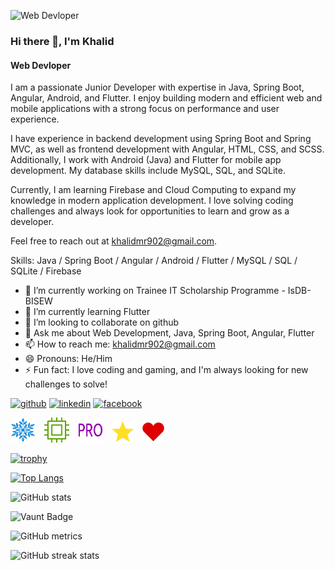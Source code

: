 ![Web Devloper](https://media.licdn.com/dms/image/v2/D5616AQGFFbgFTupSkA/profile-displaybackgroundimage-shrink_350_1400/profile-displaybackgroundimage-shrink_350_1400/0/1738918346062?e=1748476800&v=beta&t=9hU_c3c93CGK-TqZZszfwEq1siNYoVBQ_BvcC-DNX-4)

### Hi there 👋, I'm Khalid
#### Web Devloper


I am a passionate Junior Developer with expertise in Java, Spring Boot, Angular, Android, and Flutter. I enjoy building modern and efficient web and mobile applications with a strong focus on performance and user experience.

I have experience in backend development using Spring Boot and Spring MVC, as well as frontend development with Angular, HTML, CSS, and SCSS. Additionally, I work with Android (Java) and Flutter for mobile app development. My database skills include MySQL, SQL, and SQLite.

Currently, I am learning Firebase and Cloud Computing to expand my knowledge in modern application development. I love solving coding challenges and always look for opportunities to learn and grow as a developer.

Feel free to reach out at khalidmr902@gmail.com. 

Skills: Java / Spring Boot / Angular / Android / Flutter / MySQL / SQL / SQLite / Firebase

- 🔭 I’m currently working on Trainee IT Scholarship Programme - IsDB-BISEW 
- 🌱 I’m currently learning Flutter 
- 👯 I’m looking to collaborate on github 
- 💬 Ask me about Web Development, Java, Spring Boot, Angular, Flutter 
- 📫 How to reach me: [khalidmr902@gmail.com](mailto:khalidmr902@gmail.com) 
- 😄 Pronouns: He/Him 
- ⚡ Fun fact: I love coding and gaming, and I'm always looking for new challenges to solve! 


[<img src='https://cdn.jsdelivr.net/npm/simple-icons@3.0.1/icons/github.svg' alt='github' height='40'>](https://github.com/khaid75)  [<img src='https://cdn.jsdelivr.net/npm/simple-icons@3.0.1/icons/linkedin.svg' alt='linkedin' height='40'>](https://www.linkedin.com/in/www.linkedin.com/in/md-khalid-535771208/)  [<img src='https://cdn.jsdelivr.net/npm/simple-icons@3.0.1/icons/facebook.svg' alt='facebook' height='40'>](https://www.facebook.com/https://www.facebook.com/share/15UASfXaxj/)  

<a href='https://archiveprogram.github.com/'><img src='https://raw.githubusercontent.com/acervenky/animated-github-badges/master/assets/acbadge.gif' width='40' height='40'></a> <a href='https://docs.github.com/en/developers'><img src='https://raw.githubusercontent.com/acervenky/animated-github-badges/master/assets/devbadge.gif' width='40' height='40'></a> <a href='https://github.com/pricing'><img src='https://raw.githubusercontent.com/acervenky/animated-github-badges/master/assets/pro.gif' width='40' height='40'></a> <a href='https://stars.github.com/'><img src='https://raw.githubusercontent.com/acervenky/animated-github-badges/master/assets/starbadge.gif' width='35' height='35'></a> <a href='https://docs.github.com/en/github/supporting-the-open-source-community-with-github-sponsors'><img src='https://raw.githubusercontent.com/acervenky/animated-github-badges/master/assets/sponsorbadge.gif' width='35' height='35'></a> 

[![trophy](https://github-profile-trophy.vercel.app/?username=khaid75)](https://github.com/ryo-ma/github-profile-trophy)

[![Top Langs](https://github-readme-stats.vercel.app/api/top-langs/?username=khaid75)](https://github.com/anuraghazra/github-readme-stats)

![GitHub stats](https://github-readme-stats.vercel.app/api?username=khaid75&show_icons=true&count_private=true)  

![Vaunt Badge](https://api.vaunt.dev/v1/github/entities/khaid75/contributions?format=svg&private=true)  

![GitHub metrics](https://metrics.lecoq.io/khaid75)  

![GitHub streak stats](https://streak-stats.demolab.com/?user=khaid75)  

